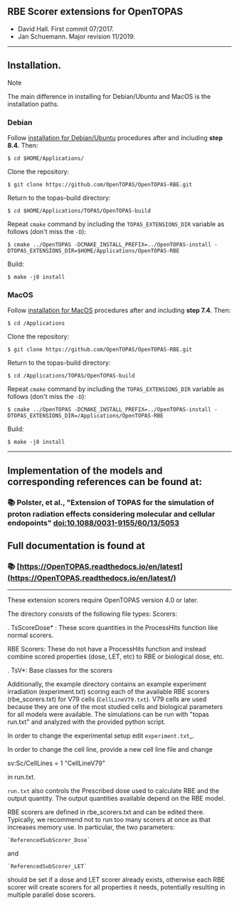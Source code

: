 RBE Scorer extensions for OpenTOPAS
---

  - David Hall. First commit 07/2017.
  - Jan Schuemann. Major revision 11/2019.

---

## Installation.

> [!NOTE]
> The main difference in installing for Debian/Ubuntu and MacOS is the installation paths. 

### Debian

Follow [installation for Debian/Ubuntu](https://opentopas.readthedocs.io/en/latest/getting-started/Debian.html) procedures after and including **step 8.4**. Then:

    $ cd $HOME/Applications/

Clone the repository:

    $ git clone https://github.com/OpenTOPAS/OpenTOPAS-RBE.git

Return to the topas-build directory:

    $ cd $HOME/Applications/TOPAS/OpenTOPAS-build

Repeat `cmake` command by including the `TOPAS_EXTENSIONS_DIR` variable as follows (don't miss the `-D`):

    $ cmake ../OpenTOPAS -DCMAKE_INSTALL_PREFIX=../OpenTOPAS-install -DTOPAS_EXTENSIONS_DIR=$HOME/Applications/OpenTOPAS-RBE

Build:

    $ make -j8 install

### MacOS

Follow [installation for MacOS](https://opentopas.readthedocs.io/en/latest/getting-started/MacOS.html) procedures after and including **step 7.4**. Then:

    $ cd /Applications

Clone the repository:

    $ git clone https://github.com/OpenTOPAS/OpenTOPAS-RBE.git

Return to the topas-build directory:

    $ cd /Applications/TOPAS/OpenTOPAS-build

Repeat `cmake` command by including the `TOPAS_EXTENSIONS_DIR` variable as follows (don't miss the `-D`):

    $ cmake ../OpenTOPAS -DCMAKE_INSTALL_PREFIX=../OpenTOPAS-install -DTOPAS_EXTENSIONS_DIR=/Applications/OpenTOPAS-RBE

Build:

    $ make -j8 install
    
---

## Implementation of the models and corresponding references can be found at:  

### :books: Polster, et al., "Extension of TOPAS for the simulation of proton radiation effects considering molecular and cellular endopoints" [doi:10.1088/0031-9155/60/13/5053](doi:10.1088/0031-9155/60/13/5053)

## Full documentation is found at

### :books: [https://OpenTOPAS.readthedocs.io/en/latest](https://OpenTOPAS.readthedocs.io/en/latest/)

---

These extension scorers require OpenTOPAS version 4.0 or later.

The directory consists of the following file types:
Scorers:

   . TsScoreDose* : These score quantities in the ProcessHits function like normal scorers.

RBE Scorers: These do not have a ProcessHits function and instead combine scored
properties (dose, LET, etc) to RBE or biological dose, etc.

   . TsV*: Base classes for the scorers

Additionally, the example directory contains an example experiment irradiation
(experiment.txt) scoring each of the available RBE scorers (rbe_scorers.txt) for
V79 cells (`CellLineV79.txt`). V79 cells are used because they are one of the most
studied cells and biological parameters for all models were available.
The simulations can be run with "topas run.txt" and analyzed with the provided
python script.

In order to change the experimental setup edit `experiment.txt`_.

In order to change the cell line, provide a new cell line file and change

   sv:Sc/CellLines     = 1 "CellLineV79"

in run.txt.

`run.txt` also controls the Prescribed dose used to calculate RBE and the output
quantity. The output quantities available depend on the RBE model.

RBE scorers are defined in rbe_scorers.txt and can be edited there. Typically,
we recommend not to run too many scorers at once as that increases memory use.
In particular, the two parameters:

    `ReferencedSubScorer_Dose`

and

    `ReferencedSubScorer_LET`

should be set if a dose and LET scorer already exists, otherwise each RBE scorer
will create scorers for all properties it needs, potentially resulting in
multiple parallel dose scorers.
